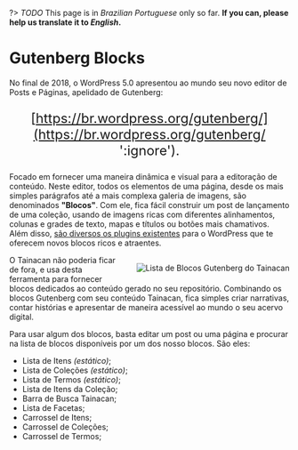 ?> _TODO_  This page is in *Brazilian Portuguese* only so far. **If you can, please help us translate it to *English*.**

# Gutenberg Blocks

No final de 2018, o WordPress 5.0 apresentou ao mundo seu novo editor de Posts e Páginas, apelidado de Gutenberg: 

<div style="text-align: center; font-size: 1.5rem;">

[https://br.wordpress.org/gutenberg/](https://br.wordpress.org/gutenberg/ ':ignore').

</div>

Focado em fornecer uma maneira dinâmica e visual para a editoração de conteúdo. Neste editor, todos os elementos de uma página, desde os mais simples parágrafos até a mais complexa galeria de imagens, são denominados **"Blocos"**. Com ele, fica fácil construir um post de lançamento de uma coleção, usando de imagens ricas com diferentes alinhamentos, colunas e grades de texto, mapas e títulos ou botões mais chamativos. Além disso, [são diversos os plugins existentes](https://br.wordpress.org/plugins/browse/blocks/ ':ignore') para o WordPress que te oferecem novos blocos ricos e atraentes.

<div style="float: right; margin-left: 32px;">

![Lista de Blocos Gutenberg do Tainacan](/_assets/images/gutenberg-blocks-list.jpg ':size=450')

</div>

O Tainacan não poderia ficar de fora, e usa desta ferramenta para fornecer blocos dedicados ao conteúdo gerado no seu repositório. Combinando os blocos Gutenberg com seu conteúdo Tainacan, fica simples criar narrativas, contar histórias e apresentar de maneira acessível ao mundo o seu acervo digital.

Para usar algum dos blocos, basta editar um post ou uma página e procurar na lista de blocos disponíveis por um dos nosso blocos. São eles:

* Lista de Itens *(estático)*;
* Lista de Coleções *(estático)*;
* Lista de Termos *(estático)*;
* Lista de Itens da Coleção;
* Barra de Busca Tainacan;
* Lista de Facetas;
* Carrossel de Itens;
* Carrossel de Coleções;
* Carrossel de Termos;